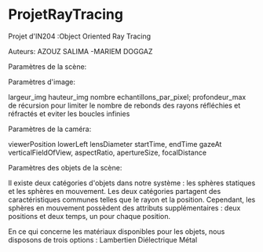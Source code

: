 # ProjetRayTracing
Projet d'IN204 :Object Oriented Ray Tracing 

Auteurs: AZOUZ SALIMA -MARIEM DOGGAZ

Paramètres de la scène:

Paramètres d'image:

largeur_img
hauteur_img
nombre echantillons_par_pixel;
profondeur_max de récursion pour limiter le nombre de rebonds des rayons réfléchies et réfractés et eviter les boucles infinies

Paramètres de la caméra:

viewerPosition
lowerLeft
lensDiameter
startTime, endTime
gazeAt
verticalFieldOfView, aspectRatio, apertureSize, focalDistance

Paramètres des objets de  la scène:

Il existe deux catégories d'objets dans notre système : les sphères statiques et les sphères en mouvement. Les deux catégories partagent des caractéristiques communes telles que le rayon et la position. Cependant, les sphères en mouvement possèdent des attributs supplémentaires : deux positions et deux temps, un pour chaque position.

En ce qui concerne les matériaux disponibles pour les objets, nous disposons de trois options :
Lambertien
Diélectrique
Métal


